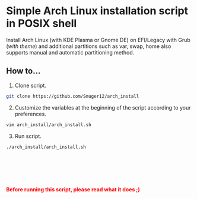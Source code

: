 # Simple Arch Linux installation script in POSIX shell
Install Arch Linux (with KDE Plasma or Gnome DE) on EFI/Legacy with Grub (*with theme*) and additional partitions such as var, swap, home also supports manual and automatic partitioning method.

## How to...

1. Clone script.

```bash
git clone https://github.com/Smuger12/arch_install
```

2. Customize the variables at the beginning of the script according to your preferences.

```bash
vim arch_install/arch_install.sh
```

3. Run script.

```bash
./arch_install/arch_install.sh
```
<br><br><br><br><br>
<font color='red'>**Before running this script, please read what it does ;)**</font>
